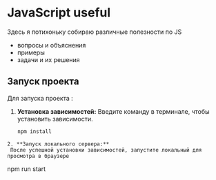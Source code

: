 # JavaScript useful

Здесь я потихоньку собираю различные полезности по JS  
+ вопросы и объяснения  
+ примеры  
+ задачи и их решения 

## Запуск проекта

Для запуска проекта :

1. **Установка зависимостей:**
   Введите команду в терминале, чтобы установить зависимости.

   ```bash
   npm install
  ```
2. **Запуск локального сервера:**
   После успешной установки зависимостей, запустите локальный для просмотра в браузере

   ```
   npm run start
  ```
